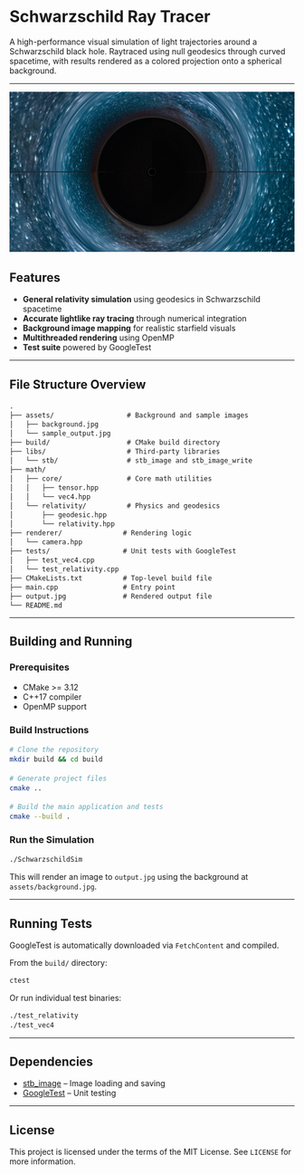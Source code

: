 # Schwarzschild Ray Tracer

A high-performance visual simulation of light trajectories around a Schwarzschild black hole. Raytraced using null geodesics through curved spacetime, with results rendered as a colored projection onto a spherical background.

---

![Sample Output](assets/sample_output.jpg)

## Features

* **General relativity simulation** using geodesics in Schwarzschild spacetime
* **Accurate lightlike ray tracing** through numerical integration
* **Background image mapping** for realistic starfield visuals
* **Multithreaded rendering** using OpenMP
* **Test suite** powered by GoogleTest

---

## File Structure Overview

```
.
├── assets/                  # Background and sample images
│   ├── background.jpg
│   └── sample_output.jpg
├── build/                   # CMake build directory
├── libs/                    # Third-party libraries
│   └── stb/                 # stb_image and stb_image_write
├── math/
│   ├── core/                # Core math utilities
│   │   ├── tensor.hpp
│   │   └── vec4.hpp
│   └── relativity/          # Physics and geodesics
│       ├── geodesic.hpp
│       └── relativity.hpp
├── renderer/               # Rendering logic
│   └── camera.hpp
├── tests/                  # Unit tests with GoogleTest
│   ├── test_vec4.cpp
│   └── test_relativity.cpp
├── CMakeLists.txt          # Top-level build file
├── main.cpp                # Entry point
├── output.jpg              # Rendered output file
└── README.md
```

---

## Building and Running

### Prerequisites

* CMake >= 3.12
* C++17 compiler
* OpenMP support

### Build Instructions

```bash
# Clone the repository
mkdir build && cd build

# Generate project files
cmake ..

# Build the main application and tests
cmake --build .
```

### Run the Simulation

```bash
./SchwarzschildSim
```

This will render an image to `output.jpg` using the background at `assets/background.jpg`.

---

## Running Tests

GoogleTest is automatically downloaded via `FetchContent` and compiled.

From the `build/` directory:

```bash
ctest
```

Or run individual test binaries:

```bash
./test_relativity
./test_vec4
```

---

## Dependencies

* [stb\_image](https://github.com/nothings/stb) – Image loading and saving
* [GoogleTest](https://github.com/google/googletest) – Unit testing

---

## License

This project is licensed under the terms of the MIT License. See `LICENSE` for more information.
